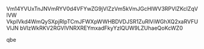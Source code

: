 Vm14YVUxTnJNVmRYV0d4VFYwZG9jVlZzVm5kVmJGcHlWV3RPVlZKclZqVlVW
VkpIVkd4WmQySXpjRlpTCmJFWXpWWHBDVDJSR1ZuRlViWGhXQ2xaRVFUVlJN
bVIzWkRKV2RGVlVNRXREYmxadFkyYzlQUW9LZUhaeQoKcWZ0

qbe